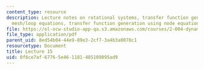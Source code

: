 ```yaml
---
content_type: resource
description: Lecture notes on rotational systems, transfer function generation using
  mesh/loop equations, transfer function generation using node equations.
file: https://ol-ocw-studio-app-qa.s3.amazonaws.com/courses/2-004-dynamics-and-control-ii-spring-2008/0f6ce7af67765e461181485109895ad9_lecture_15.pdf
file_type: application/pdf
parent_uid: 8ed54b04-44e9-89e3-2cf7-3a4b3a0078c1
resourcetype: Document
title: Lecture 15
uid: 0f6ce7af-6776-5e46-1181-485109895ad9
---
```

